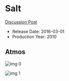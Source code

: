 # Salt

[Discussion Post](https://www.avsforum.com/threads/bass-eq-for-filtered-movies.2995212/post-58317086)

* Release Date: 2016-03-01
* Production Year: 2010

## Atmos

![img 0](https://i.imgur.com/ywPCHlu.jpg)

![img 1](https://i.imgur.com/6Rum0NI.jpg)

